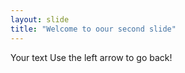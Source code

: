 ```yaml
---
layout: slide
title: "Welcome to oour second slide"
---
```

Your text
Use the left arrow to go back!
